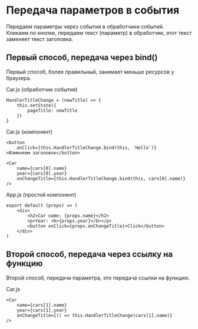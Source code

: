 # Передача параметров в события
Передаем параметры через события в обработчики событий.<br />
Кликаем по кнопке, передаем текст (параметр) в обработчик, этот текст заменяет текст заголовка.


## Первый способ, передача через bind()
Первый способ, более правильный, занимает меньше ресурсов у браузера.

Car.js (обработчик события)

    HandlerTitleChange = (newTitle) => {
        this.setState({
            pageTitle: newTitle
        })
    }

Car.js (компонент)
    
    <button 
        onClick={this.HandlerTitleChange.bind(this, 'Hello')}
    >Изменяем заголовок</button>

    <Car
        name={cars[0].name}
        year={cars[0].year}
        onChangeTitle={this.HandlerTitleChange.bind(this, cars[0].name)}
    />

App.js (простой компонент)

    export default (props) => (
        <div>
            <h2>Car name: {props.name}</h2>
            <p>Year: <b>{props.year}</b></p>
            <button onClick={props.onChangeTitle}>Click</button>
        </div>
    )

## Второй способ, передача через ссылку на функцию
Второй способ, передачи параметра, это передача ссылки на функцию.

Car.js

    <Car
        name={cars[1].name}
        year={cars[1].year}
        onChangeTitle={() => this.HandlerTitleChange(cars[1].name)}
    />
